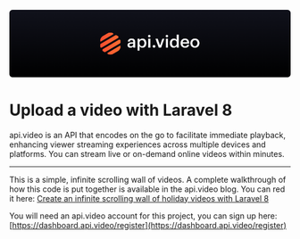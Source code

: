 ![](https://github.com/apivideo/API_OAS_file/blob/master/apivideo_banner.png)

# Upload a video with Laravel 8

api.video is an API that encodes on the go to facilitate immediate playback, enhancing viewer streaming experiences across multiple devices and platforms. You can stream live or on-demand online videos within minutes.

--------------------
This is a simple, infinite scrolling wall of videos. A complete walkthrough of how this code is put together is available in the api.video blog. You can red it here: [Create an infinite scrolling wall of holiday videos with Laravel 8](https://api.video/blog/tutorials/create-an-infinite-scrolling-wall-of-holiday-videos-with-laravel-8)

You will need an api.video account for this project, you can sign up here: [https://dashboard.api.video/register](https://dashboard.api.video/register)
